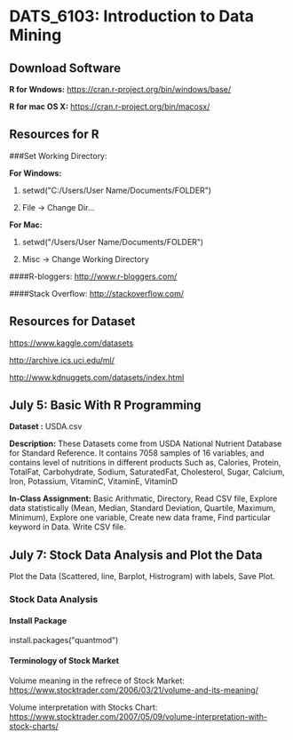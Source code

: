# DATS_6103: Introduction to Data Mining

## Download Software

**R for Wndows:** https://cran.r-project.org/bin/windows/base/

**R for mac OS X:** https://cran.r-project.org/bin/macosx/

## Resources for R

###Set Working Directory:

**For Windows:** 

1) setwd("C:/Users/User Name/Documents/FOLDER")

2) File -> Change Dir...

**For Mac:** 

1) setwd("/Users/User Name/Documents/FOLDER")

2) Misc -> Change Working Directory

####R-bloggers: http://www.r-bloggers.com/

####Stack Overflow: http://stackoverflow.com/

## Resources for Dataset

https://www.kaggle.com/datasets

http://archive.ics.uci.edu/ml/

http://www.kdnuggets.com/datasets/index.html

## **July 5:** Basic With R Programming
**Dataset :** USDA.csv

**Description:** These Datasets come from USDA National Nutrient Database for Standard Reference. It contains 7058 samples of 16 variables, and contains level of nutritions in different products Such as, Calories, Protein, TotalFat, Carbohydrate, Sodium, SaturatedFat, Cholesterol, Sugar, Calcium, Iron, Potassium, VitaminC, VitaminE, VitaminD

**In-Class Assignment:** Basic Arithmatic, Directory, Read CSV file, Explore data statistically (Mean, Median, Standard Deviation, Quartile, Maximum, Minimum), Explore one variable, Create new data frame, Find particular keyword in Data. Write CSV file.

## **July 7:** Stock Data Analysis and Plot the Data
Plot the Data (Scattered, line, Barplot, Histrogram) with labels, Save Plot.

### Stock Data Analysis

#### Install Package

install.packages("quantmod")

#### Terminology of Stock Market

Volume meaning in the refrece of Stock Market: https://www.stocktrader.com/2006/03/21/volume-and-its-meaning/

Volume interpretation with Stocks Chart: https://www.stocktrader.com/2007/05/09/volume-interpretation-with-stock-charts/
